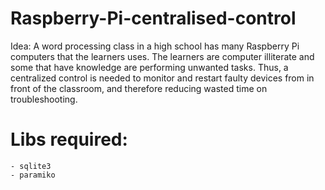 # Raspberry-Pi-centralised-control

Idea:
A word processing class in a high school has many Raspberry Pi computers that the learners uses. The learners are computer illiterate and some that have knowledge are performing unwanted tasks. Thus, a centralized control is needed to monitor and restart faulty devices from in front of the classroom, and therefore reducing wasted time on troubleshooting.
 
# Libs required:
    - sqlite3
    - paramiko

